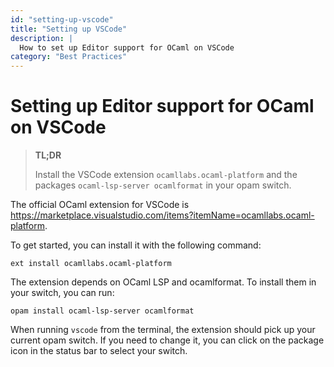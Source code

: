 ```yaml
---
id: "setting-up-vscode"
title: "Setting up VSCode"
description: |
  How to set up Editor support for OCaml on VSCode
category: "Best Practices"
---
```


# Setting up Editor support for OCaml on VSCode

> **TL;DR**
> 
> Install the VSCode extension `ocamllabs.ocaml-platform` and the packages `ocaml-lsp-server ocamlformat` in your opam switch.

The official OCaml extension for VSCode is https://marketplace.visualstudio.com/items?itemName=ocamllabs.ocaml-platform.

To get started, you can install it with the following command:

```
ext install ocamllabs.ocaml-platform
```

The extension depends on OCaml LSP and ocamlformat. To install them in your switch, you can run:

```
opam install ocaml-lsp-server ocamlformat
```

When running `vscode` from the terminal, the extension should pick up your current opam switch. If you need to change it, you can click on the package icon in the status bar to select your switch.
